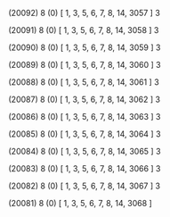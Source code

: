 (20092) 8 (0) [ 1, 3, 5, 6, 7, 8, 14, 3057 ] 3 


(20091) 8 (0) [ 1, 3, 5, 6, 7, 8, 14, 3058 ] 3 


(20090) 8 (0) [ 1, 3, 5, 6, 7, 8, 14, 3059 ] 3 


(20089) 8 (0) [ 1, 3, 5, 6, 7, 8, 14, 3060 ] 3 


(20088) 8 (0) [ 1, 3, 5, 6, 7, 8, 14, 3061 ] 3 


(20087) 8 (0) [ 1, 3, 5, 6, 7, 8, 14, 3062 ] 3 


(20086) 8 (0) [ 1, 3, 5, 6, 7, 8, 14, 3063 ] 3 


(20085) 8 (0) [ 1, 3, 5, 6, 7, 8, 14, 3064 ] 3 


(20084) 8 (0) [ 1, 3, 5, 6, 7, 8, 14, 3065 ] 3 


(20083) 8 (0) [ 1, 3, 5, 6, 7, 8, 14, 3066 ] 3 


(20082) 8 (0) [ 1, 3, 5, 6, 7, 8, 14, 3067 ] 3 


(20081) 8 (0) [ 1, 3, 5, 6, 7, 8, 14, 3068 ]  

